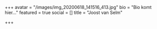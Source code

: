 +++
avatar = "/images/img_20200618_141516_413.jpg"
bio = "Bio komt hier..."
featured = true
social = []
title = "Joost van Selm"

+++
